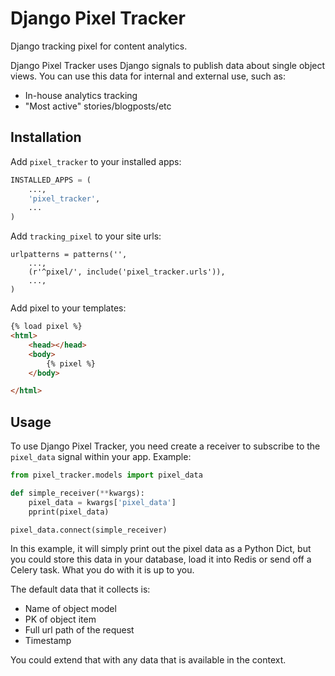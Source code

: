 Django Pixel Tracker
==============

Django tracking pixel for content analytics.

Django Pixel Tracker uses Django signals to publish data about single object views. You can use this data for internal and external use, such as:

* In-house analytics tracking
* "Most active" stories/blogposts/etc


Installation
------------

Add `pixel_tracker` to your installed apps:

```python
INSTALLED_APPS = (
    ...,
    'pixel_tracker',
    ...
)
```

Add `tracking_pixel` to your site urls:

```
urlpatterns = patterns('',
    ...,
    (r'^pixel/', include('pixel_tracker.urls')),
    ...,
)
```

Add pixel to your templates:


```html
{% load pixel %}
<html>
    <head></head>
    <body>
        {% pixel %}
    </body>

</html>
```


Usage
-----

To use Django Pixel Tracker, you need create a receiver to subscribe to the `pixel_data` signal within your app. Example:

```python
from pixel_tracker.models import pixel_data

def simple_receiver(**kwargs):
    pixel_data = kwargs['pixel_data']
    pprint(pixel_data)

pixel_data.connect(simple_receiver)
```

In this example, it will simply print out the pixel data as a Python Dict, but you could store this data in your database, load it into Redis or send off a Celery task. What you do with it is up to you.

The default data that it collects is:

* Name of object model
* PK of object item
* Full url path of the request
* Timestamp

You could extend that with any data that is available in the context.
